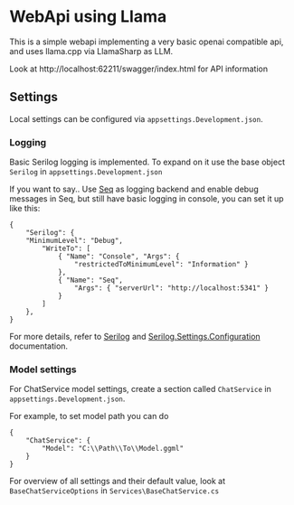 # WebApi using Llama

This is a simple webapi implementing a very basic openai compatible api, and uses llama.cpp via LlamaSharp as LLM.

Look at http://localhost:62211/swagger/index.html for API information

## Settings

Local settings can be configured via `appsettings.Development.json`.

### Logging

Basic Serilog logging is implemented. To expand on it use the base object `Serilog` in `appsettings.Development.json`

If you want to say.. Use [Seq](https://datalust.co/seq) as logging backend and enable debug messages in Seq, but still have basic logging in console, you can set it up like this:

    {
        "Serilog": {
        "MinimumLevel": "Debug",
            "WriteTo": [
                { "Name": "Console", "Args": { 
                    "restrictedToMinimumLevel": "Information" } 
                },
                { "Name": "Seq", 
                    "Args": { "serverUrl": "http://localhost:5341" }
                }
            ]
        },
    }

For more details, refer to [Serilog](https://github.com/serilog/serilog/wiki/Configuration-Basics) and [Serilog.Settings.Configuration](https://github.com/serilog/serilog-settings-configuration) documentation.

### Model settings

For ChatService model settings, create a section called `ChatService` in `appsettings.Development.json`.

For example, to set model path you can do 

    {
        "ChatService": {
            "Model": "C:\\Path\\To\\Model.ggml"
        }
    }

For overview of all settings and their default value, look at `BaseChatServiceOptions` in `Services\BaseChatService.cs`